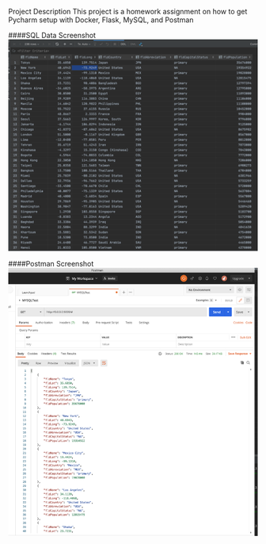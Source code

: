 Project Description
This project is a homework assignment on how to get Pycharm setup with Docker, Flask, MySQL, and Postman

####SQL Data Screenshot
![SQL Screenshot](screenshots/pycharmSS.png)

####Postman Screenshot
![Postman Screenshot](screenshots/postmanSS.png)